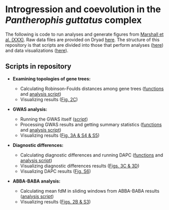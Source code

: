 # Introgression and coevolution in the *Pantherophis guttatus* complex

The following is code to run analyses and generate figures from [Marshall et al. (XXX)](REFER). Raw data files are provided on Dryad [here](https://datadryad.org/XXX). The structure of this repository is that scripts are divided into those that perform analyses ([here](https://github.com/eachambers/pantherophis_mtnuc/tree/main/analysis)) and data visualizations ([here](https://github.com/eachambers/pantherophis_mtnuc/tree/main/data_viz)).

## Scripts in repository

- **Examining topologies of gene trees:**
    - Calculating Robinson-Foulds distances among gene trees ([functions](https://github.com/eachambers/pantherophis_mtnuc/blob/main/analysis/RFdists.R) and [analysis script](https://github.com/eachambers/pantherophis_mtnuc/blob/main/analysis/RFdists_analysis.R))
    - Visualizing results ([Fig. 2C](https://github.com/eachambers/pantherophis_mtnuc/blob/main/data_viz/RFdists_figure.R))

- **GWAS analysis:**
    - Running the GWAS itself ([script](REFER))
    - Processing GWAS results and getting summary statistics ([functions](https://github.com/eachambers/pantherophis_mtnuc/blob/main/analysis/GWAS.R) and [analysis script](https://github.com/eachambers/pantherophis_mtnuc/blob/main/analysis/GWAS_analysis.R))
    - Visualizing results ([Fig. 3A & S4 & S5](https://github.com/eachambers/pantherophis_mtnuc/blob/main/data_viz/GWAS_figures.R))

- **Diagnostic differences:**
    - Calculating diagnostic differences and running DAPC ([functions](https://github.com/eachambers/pantherophis_mtnuc/blob/main/analysis/Diagnosticdiffs.R) and [analysis script](https://github.com/eachambers/pantherophis_mtnuc/blob/main/analysis/Diagnosticdiffs_analysis.R))
    - Visualizing diagnostic differences results ([Figs. 3C & 3D](https://github.com/eachambers/pantherophis_mtnuc/blob/main/data_viz/Diagnosticdiffs_figures.R))
    - Visualizing DAPC results ([Fig. S6](https://github.com/eachambers/pantherophis_mtnuc/blob/main/data_viz/Diagnosticdiffs_figures.R))
 
- **ABBA-BABA analysis:**
    - Calculating mean fdM in sliding windows from ABBA-BABA results ([analysis script](https://github.com/eachambers/pantherophis_mtnuc/blob/main/analysis/ABBABABA.R))
    - Visualizing results ([Figs. 2B & S3](https://github.com/eachambers/pantherophis_mtnuc/blob/main/data_viz/ABBABABA_figure.R))
